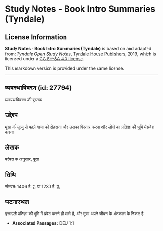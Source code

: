 # Study Notes - Book Intro Summaries (Tyndale)

## License Information

**Study Notes - Book Intro Summaries (Tyndale)** is based on and adapted from: _Tyndale Open Study Notes_, [Tyndale House Publishers](https://tyndaleopenresources.com/), 2019, which is licensed under a [CC BY-SA 4.0 license](https://creativecommons.org/licenses/by-sa/4.0/legalcode.en).

This markdown version is provided under the same license.



--------------------------------

## व्यवस्थाविवरण (id: 27794)

व्यवस्थाविवरण की पुस्तक

उद्देश्य
--------

मूसा की मृत्यु से पहले वाचा को दोहराना और उसका विस्तार करना और लोगों का प्रतिज्ञा की भूमि में प्रवेश करना

लेखक
----

परंपरा के अनुसार, मूसा

तिथि
----

संभवत: 1406 ई. पू. या 1230 ई. पू.

घटनास्थल
--------

इस्राएली प्रतिज्ञा की भूमि में प्रवेश करने ही वाले हैं, और मूसा अपने जीवन के अंतकाल के निकट है

* **Associated Passages:** DEU 1:1

